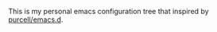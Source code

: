 This is my personal emacs configuration tree that inspired by [purcell/emacs.d](https://github.com/purcell/emacs.d).